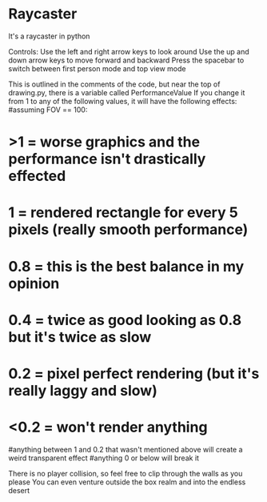 # Raycaster
It's a raycaster in python

Controls:
Use the left and right arrow keys to look around
Use the up and down arrow keys to move forward and backward
Press the spacebar to switch between first person mode and top view mode

This is outlined in the comments of the code, but near the top of drawing.py, there is a variable called PerformanceValue
If you change it from 1 to any of the following values, it will have the following effects: 
#assuming FOV == 100:
# >1 = worse graphics and the performance isn't drastically effected
# 1 = rendered rectangle for every 5 pixels (really smooth performance)
# 0.8 = this is the best balance in my opinion
# 0.4 = twice as good looking as 0.8 but it's twice as slow
# 0.2 = pixel perfect rendering (but it's really laggy and slow)
# <0.2 = won't render anything
#anything between 1 and 0.2 that wasn't mentioned above will create a weird transparent effect
#anything 0 or below will break it

There is no player collision, so feel free to clip through the walls as you please
You can even venture outside the box realm and into the endless desert
